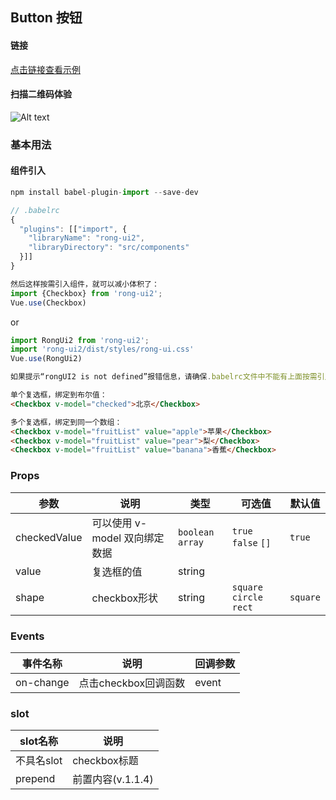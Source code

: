 ## Button 按钮


#### 链接

[点击链接查看示例](https://rong360.github.io/rong-ui2/demo/index.html#/) 

#### 扫描二维码体验

![Alt text](https://static.rong360.com/upload/png/52/2b/522b2db3748056c80e21fda4921c8123.png)


### 基本用法

#### 组件引入

```js
npm install babel-plugin-import --save-dev

// .babelrc
{
  "plugins": [["import", {
    "libraryName": "rong-ui2",
    "libraryDirectory": "src/components"
  }]]
}

然后这样按需引入组件，就可以减小体积了：
import {Checkbox} from 'rong-ui2';
Vue.use(Checkbox)
```
or
```js
import RongUi2 from 'rong-ui2';
import 'rong-ui2/dist/styles/rong-ui.css'
Vue.use(RongUi2)

如果提示“rongUI2 is not defined”报错信息，请确保.babelrc文件中不能有上面按需引入的配置
```

```html
单个复选框，绑定到布尔值：
<Checkbox v-model="checked">北京</Checkbox>
```

```html
多个复选框，绑定到同一个数组：
<Checkbox v-model="fruitList" value="apple">苹果</Checkbox>
<Checkbox v-model="fruitList" value="pear">梨</Checkbox>
<Checkbox v-model="fruitList" value="banana">香蕉</Checkbox>
```

### Props

| 参数      | 说明    | 类型      | 可选值       | 默认值   |
|---------- |-------- |---------- |-------------  |-------- |
| checkedValue  | 可以使用 v-model 双向绑定数据   | `boolean` `array`   | `true` `false` `[]`  | `true` |
| value  | 复选框的值    | string   |  |  |
| shape  | checkbox形状    | string   | `square` `circle` `rect`| `square` |


### Events

| 事件名称      | 说明    | 回调参数      |
|---------- |-------- |---------- |
| on-change  | 点击checkbox回调函数  |  event |


### slot
| slot名称      | 说明    | 
|---------- |-------- |
| 不具名slot  | checkbox标题   | 
| prepend  | 前置内容(v.1.1.4) | 
